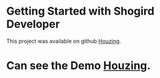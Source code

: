 # Getting Started with Shogird Developer

This project was available on github [Houzing](https://github.com/MuhammadazizEsonboyev/houzing-new-project.git).



# Can see the Demo [Houzing]().
